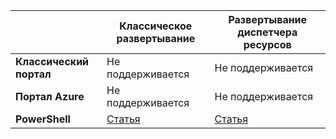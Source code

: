 | | **Классическое развертывание** | **Развертывание диспетчера ресурсов**|
|-----------------------------|-------------|---------------------|
| **Классический портал** | Не поддерживается | Не поддерживается |
| **Портал Azure** | Не поддерживается | Не поддерживается |
| **PowerShell** | [Статья](../articles/expressroute/expressroute-howto-coexist-classic.md) | [Статья](../articles/expressroute/expressroute-howto-coexist-resource-manager.md) |

<!---HONumber=AcomDC_0629_2016-->